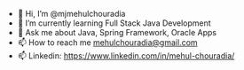 - 👋 Hi, I’m @mjmehulchouradia
- 👀 I’m currently learning Full Stack Java Development
- 💬 Ask me about Java, Spring Framework, Oracle Apps
- 📫 How to reach me mehulchouradia@gmail.com
- 📫 Linkedin: https://www.linkedin.com/in/mehul-chouradia/

<!---
mjmehulchouradia/mjmehulchouradia is a ✨ special ✨ repository because its `README.md` (this file) appears on your GitHub profile.
You can click the Preview link to take a look at your changes.
--->
